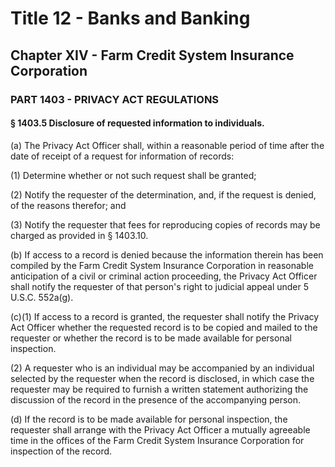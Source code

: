 
# Title 12 - Banks and Banking
## Chapter XIV - Farm Credit System Insurance Corporation
### PART 1403 - PRIVACY ACT REGULATIONS
#### § 1403.5 Disclosure of requested information to individuals.

(a) The Privacy Act Officer shall, within a reasonable period of time after the date of receipt of a request for information of records:

(1) Determine whether or not such request shall be granted;

(2) Notify the requester of the determination, and, if the request is denied, of the reasons therefor; and

(3) Notify the requester that fees for reproducing copies of records may be charged as provided in § 1403.10.

(b) If access to a record is denied because the information therein has been compiled by the Farm Credit System Insurance Corporation in reasonable anticipation of a civil or criminal action proceeding, the Privacy Act Officer shall notify the requester of that person's right to judicial appeal under 5 U.S.C. 552a(g).

(c)(1) If access to a record is granted, the requester shall notify the Privacy Act Officer whether the requested record is to be copied and mailed to the requester or whether the record is to be made available for personal inspection.

(2) A requester who is an individual may be accompanied by an individual selected by the requester when the record is disclosed, in which case the requester may be required to furnish a written statement authorizing the discussion of the record in the presence of the accompanying person.

(d) If the record is to be made available for personal inspection, the requester shall arrange with the Privacy Act Officer a mutually agreeable time in the offices of the Farm Credit System Insurance Corporation for inspection of the record.
